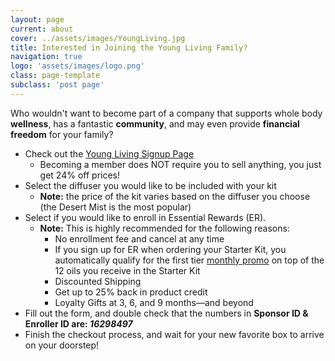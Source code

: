```yaml
---
layout: page
current: about
cover: ../assets/images/YoungLiving.jpg
title: Interested in Joining the Young Living Family?
navigation: true
logo: 'assets/images/logo.png'
class: page-template
subclass: 'post page'
---
```


Who wouldn't want to become part of a company that supports whole body **wellness**, has a fantastic **community**, and may even provide **financial freedom** for your family?

 - Check out the [Young Living Signup Page](https://www.youngliving.com/vo/#/signup/new-start?sponsorid=16298497&enrollerid=16298497&isocountrycode=US&culture=en-US&type=member)
	 - Becoming a member does NOT require you to sell anything, you just get 24% off prices!
 - Select the diffuser you would like to be included with your kit
	 - **Note:** the price of the kit varies based on the diffuser you choose (the Desert Mist is the most popular)
 - Select if you would like to enroll in Essential Rewards (ER). 
	 - **Note:** This is highly recommended for the following reasons:
		 - No enrollment fee and cancel at any time
		 - If you sign up for ER when ordering your Starter Kit, you automatically qualify for the first tier [monthly promo](https://www.youngliving.com/en_US/opportunity/promotions/monthly-pv-promo) on top of the 12 oils you receive in the Starter Kit
		 - Discounted Shipping
		 - Get up to 25% back in product credit
		 - Loyalty Gifts at 3, 6, and 9 months—and beyond
 - Fill out the form, and double check that the numbers in **Sponsor ID & Enroller ID are: _16298497_**
 - Finish the checkout process, and wait for your new favorite box to arrive on your doorstep!
<!--stackedit_data:
eyJoaXN0b3J5IjpbLTExMDAzMzA0MjEsMTM4NTY2NTk0Myw3Mj
AxMjQ3MTMsLTEzMTkxMTYyNiw4NjcwMTg3NzksLTE4MTc2OTgz
MDNdfQ==
-->
